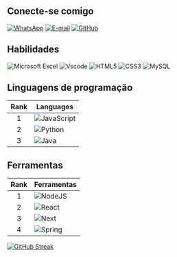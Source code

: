 ## Conecte-se comigo

[![WhatsApp](https://img.shields.io/badge/WhatsApp-25D366?style=for-the-badge&logo=whatsapp&logoColor=white)](https://wa.me/+5581981712608)
[![E-mail](https://img.shields.io/badge/-Email-000?style=for-the-badge&logo=microsoft-outlook&logoColor=007BFF)](mailto:moraes-eduardo@hotmail.com)
[![GitHub](https://img.shields.io/badge/GitHub-100000?style=for-the-badge&logo=github&logoColor=white)](https://github.com/moraes-eduardo)

## Habilidades
![Microsoft Excel](https://img.shields.io/badge/Microsoft_Excel-217346?style=for-the-badge&logo=microsoft-excel&logoColor=white)
![Vscode](https://img.shields.io/badge/Vscode-007ACC?style=for-the-badge&logo=visual-studio-code&logoColor=white)
![HTML5](https://img.shields.io/badge/HTML5-E34F26?style=for-the-badge&logo=html5&logoColor=white)
![CSS3](https://img.shields.io/badge/css3-%231572B6.svg?style=for-the-badge&logo=css3&logoColor=white)
![MySQL](https://img.shields.io/badge/MySQL-00000F?style=for-the-badge&logo=mysql&logoColor=white)

## Linguagens de programação
| Rank | Languages |
|:-----:|-----------|
|     1| ![JavaScript](https://img.shields.io/badge/JavaScript-F7DF1E?style=for-the-badge&logo=javascript&logoColor=black)|
|     2| ![Python](https://img.shields.io/badge/python-3670A0?style=for-the-badge&logo=python&logoColor=ffdd54) |
|     3| ![Java](https://img.shields.io/badge/java-%23ED8B00.svg?style=for-the-badge&logo=openjdk&logoColor=white) |

## Ferramentas
| Rank | Ferramentas |
|:-----:|-----------|
|     1| ![NodeJS](https://img.shields.io/badge/node.js-6DA55F?style=for-the-badge&logo=node.js&logoColor=white) |
|     2| ![React](https://img.shields.io/badge/React-20232A?style=for-the-badge&logo=react&logoColor=61DAFB) | 
|     3| ![Next](https://img.shields.io/badge/Next-black?style=for-the-badge&logo=next.js&logoColor=white) |
|     4| ![Spring](https://img.shields.io/badge/spring-%236DB33F.svg?style=for-the-badge&logo=spring&logoColor=white) |

[![GitHub Streak](https://streak-stats.demolab.com/?user=SEUUSERNAME&theme=bear&background=000&border=30A3DC&dates=FFF)](https://git.io/streak-stats)